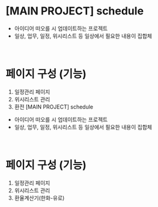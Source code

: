 # [MAIN PROJECT] schedule
  - 아이디어 떠오를 시 업데이트하는 프로젝트
  - 일상, 업무, 일정, 위시리스트 등 일상에서 필요한 내용이 집합체

<br/>

# 페이지 구성 (기능)
1. 일정관리 페이지
2. 위시리스트 관리
3. 환전 [MAIN PROJECT] schedule
  - 아이디어 떠오를 시 업데이트하는 프로젝트
  - 일상, 업무, 일정, 위시리스트 등 일상에서 필요한 내용이 집합체

<br/>

# 페이지 구성 (기능)
1. 일정관리 페이지
2. 위시리스트 관리
3. 환율계산기(한화-유로)

